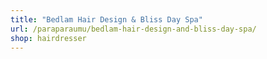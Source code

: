 ```yaml
---
title: "Bedlam Hair Design & Bliss Day Spa"
url: /paraparaumu/bedlam-hair-design-and-bliss-day-spa/
shop: hairdresser
---
```

